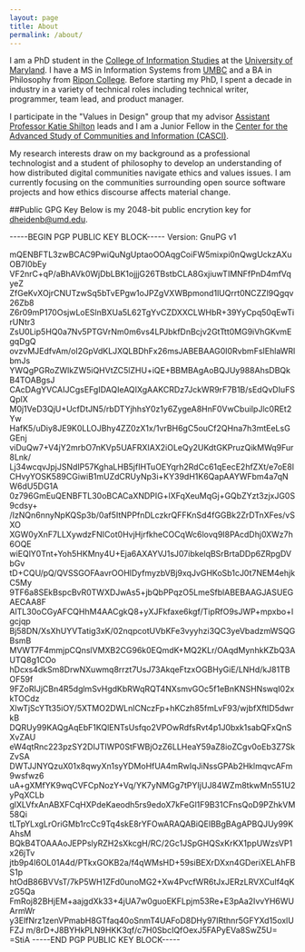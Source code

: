 ```yaml
---
layout: page
title: About
permalink: /about/
---
```


I am a PhD student in the [College of Information Studies] at the 
[University of Maryland]. I have a MS in Information Systems from 
[UMBC] and a BA in Philosophy from [Ripon College]. Before starting 
my PhD, I spent a decade in industry in a variety of technical roles 
including technical writer, programmer, team lead, and product manager. 

I participate in the "Values in Design" group that my advisor 
[Assistant Professor Katie Shilton] leads and I am a Junior Fellow in the 
[Center for the Advanced Study of Communities and Information (CASCI)].

My research interests draw on my background as a professional technologist 
and a student of philosophy to develop an understanding of how distributed 
digital communities navigate ethics and values issues. I am currently focusing
on the communities surrounding open source software projects and how ethics 
discourse affects material change.

##Public GPG Key
Below is my 2048-bit public encrytion key for dheidenb@umd.edu.

-----BEGIN PGP PUBLIC KEY BLOCK-----
Version: GnuPG v1

mQENBFTL3zwBCAC9PwiQuNgUptaoOOAqgCoiFW5mixpi0nQwgUckzAXuOB7I0bEy
VF2nrC+qP/aBhAVk0WjDbLBK1ojjjG26TBstbCLA8GxjiuwTIMNFfPnD4mfVqyeZ
ZfGeKvXOjrCNUTzwSq5bTvEPgw1oJPZgVXWBpmond1lUQrrt0NCZZl9Qgqv26Zb8
Z6r09mP170OsjwLoESlnBXUa5L62TgYvCZDXXCLWHbR+39YyCpq50qEwTirUNtr3
ZsU0Lip5HQ0a7Nv5PTGVrNm0m6vs4LPJbkfDnBcjv2GtTtt0MG9iVhGKvmEgqDgQ
ovzvMJEdfvAm/ol2GpVdKLJXQLBDhFx26msJABEBAAG0I0RvbmFsIEhlaWRlbmJs
YWQgPGRoZWlkZW5iQHVtZC5lZHU+iQE+BBMBAgAoBQJUy988AhsDBQkB4TOABgsJ
CAcDAgYVCAIJCgsEFgIDAQIeAQIXgAAKCRDz7JckWR9rF7B1B/sEdQvDIuFSQplX
M0j1VeD3QjU+UcfDtJN5/rbDTYjhhsY0z1y6ZygeA8HnF0VwCbuiIpJlc0REt2Yw
HafK5/uDiy8JE9K0LLOJBhy4ZZ0zX1x/1vrBH6gC5ouCf2QHna7h3mtEeLsGGEnj
viDuQw7+V4jY2mrbO7nKVp5UAFRXIAX2iOLeQy2UKdtGKPruzQikMWq9Fur8Lnk/
Lj34wcqvJpjJSNdIP57KghaLHB5jfIHTuOEYqrh2RdCc61qEecE2hfZXt/e7oE8l
CHvyYOSK589CGiwiB1mUZdCRUyNp3i+KY39dH1K6QapAAYWFbm4a7qNW6dU5DG1A
0z796GmEuQENBFTL30oBCACaXNDPIG+lXFqXeuMqGj+GQbZYzt3zjxJG0S9cdsy+
/IzNQn6nnyNpKQSp3b/0af5ItNPPfnDLczkrQFFKnSd4fGGBk2ZrDTnXFes/vSXO
XGW0yXnF7LLXywdzFNICot0HvjHjrfkheCOCqWc6lovq9I8PAcdDhj0XWz7h6OQE
wiEQlY0Tnt+Yoh5HKMny4U+Eja6AXAYVJ1sJ07ibkelqBSrBrtaDDp6ZRpgDVbGv
tD+CQU/pQ/QVSSGOFAavrOOHlDyfmyzbVBj9xqJvGHKoSb1cJ0t7NEM4ehjkC5My
9TF6a8SEkBspcBvR0TWXDJwAs5+jbQbPPqzO5LmeSfblABEBAAGJASUEGAECAA8F
AlTL30oCGyAFCQHhM4AACgkQ8+yXJFkfaxe6kgf/TipRfO9sJWP+mpxbo+lgcjqp
Bj58DN/XsXhUYVTatig3xK/02nqpcotUVbKFe3vyyhzi3QC3yeVbadzmWSQGBsmB
MVWT7F4mmjpCQnslVMXB2CG96k0EQmdK+MQ2KLr/OAqdMynhkKZbQ3AUTQ8g1COo
hDcxs4dkSm8DrwNXuwmq8rrzt7UsJ73AkqeFtzxOGBHyGiE/LNHd/kJ81TBOF59f
9FZoRIJjCBn4R5dglmSvHgdKbRWqRQT4NXsmvGOc5f1eBnKNSHNswqI02xkTOCdz
XlwTjScYTt35iOY/5XTMO2DWLnlCNczFp+hKCzh85fmLvF93/wjbfXftID5dwrkB
DQRUy99KAQgAqEbF1KQlENTsUsfqo2VPOwRdfsRvt4p1J0bxk1sabQFxQnSXvZAU
eW4qtRnc223pzSY2DIJTlWP0StFWBjOzZ6LLHeaY59aZ8ioZCgv0oEb3Z7SkZvSA
DWTJJNYQzuX01x8qwyXn1syYDMoHfUA4mRwIqJiNssGPAb2HklmqvcAFm9wsfwz6
uA+gXMfYK9wqCVFCpNozY+Vq/YK7yNMGg7tPYIjUJ84WZm8tkwMn551U2yPqXCLb
glXLVfxAnABXFCqHXPdeKaeodh5rs9edoX7kFeGl1F9B31CFnsQoD9PZhkVM58Qi
tLTpYLxgLrOriGMb1rcCc9Tq4skE8rYFOwARAQABiQElBBgBAgAPBQJUy99KAhsM
BQkB4TOAAAoJEPPslyRZH2sXkcgH/RC/2Gc1JSpGHQSxKrKX1ppUWzsVP1x26jTv
jtb9p4l6OL01A4d/PTkxGOKB2a/f4qWMsHD+59siBEXrDXxn4GDeriXELAhFBS1p
htOdB86BVVsT/7kP5WH1ZFd0unoMG2+Xw4PvcfWR6tJxJERzLRVXCuIf4qKzG5Qa
FmRoj82BHjEM+aajgdXk33+4jUA7w0guoEKFLpjm53Re+E3pAa2IvvYH6WUArmWr
y3ElfNrz1zenVPmabH8GTfaq40oSnmT4UAFoD8DHy97IRthnr5GFYXd15oxlUFZJ
m/8rD+J8BYHkPLN9HKK3qf/c7H0SbcIQfOexJ5FAPyEVa8SwZ5U=
=StiA
-----END PGP PUBLIC KEY BLOCK-----


[College of Information Studies]: (http://ischool.umd.edu)
[University of Maryland]: (http://www.umd.edu)
[UMBC]: (http://onlinems.umbc.edu)
[Ripon College]: (http://www.ripon.edu)
[Assistant Professor Katie Shilton]: (http://terpconnect.umd.edu/~kshilton/) 
[Center for the Advanced Study of Communities and Information (CASCI)]: (http://casci.umd.edu).
